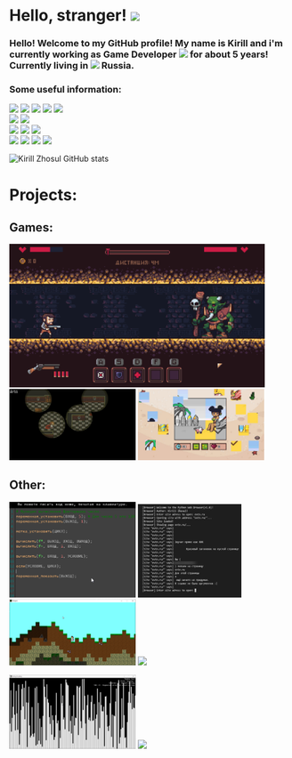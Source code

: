 <h1>
  Hello, stranger!
  <img src="https://emojis.slackmojis.com/emojis/images/1531849430/4246/blob-sunglasses.gif?1531849430" width="40"/> 
</h1>

<div id="about">
  <h3>
    Hello! Welcome to my GitHub profile! My name is Kirill and i'm currently working as Game Developer
    <img src="https://emojis.slackmojis.com/emojis/images/1600706728/10521/meow_code.gif?1600706728" width="20"/>
    for about 5 years! Currently living in 
    <img src="https://image.flaticon.com/icons/png/512/197/197408.png" width="13">
    Russia.
    <br>
  </h3>
</div>

<div id="buttons_lines">
  <h3>
    Some useful information:
  </h3>
  <div id="buttons_line_1">
    <img src="https://img.shields.io/badge/Intersted%20in:-inactive">
    <img src="https://img.shields.io/badge/System%20Administrating-red?logo=linux">
    <img src="https://img.shields.io/badge/Electronics-red?logo=arduino">
    <img src="https://img.shields.io/badge/Programming-red?logo=python">
    <img src="https://img.shields.io/badge/Game Development-red?logo=gamejolt">
  </div>
  <div id="buttons_line_1">
    <img src="https://img.shields.io/badge/Other:-inactive">
    <img src="https://img.shields.io/badge/OS-Windows 10-blue?logo=windows">
  </div>
  <div id="buttons_line_2">
    <img src="https://img.shields.io/badge/Stack:-inactive">
    <img src="https://img.shields.io/badge/GML-5%20Years-green?">
    <img src="https://img.shields.io/badge/Python-1%20Year-orange?logo=python">
  </div>
  <div id="buttons_line_3">
     <img src="https://img.shields.io/badge/Contacts-inactive">
     <a href=https://vk.com/kirillzhosul><img src="https://img.shields.io/badge/VKontakte-blue?logo=vk"></a>
     <a href=https://t.me/kirillzhosull><img src="https://img.shields.io/badge/Telegram-blue?logo=telegram"></a>
     <a href=mailto:kodengprivate@gmail.com><img src="https://img.shields.io/badge/Mail-blue?logo=gmail"></a>
  </div>
  
  ![Kirill Zhosul GitHub stats](https://github-readme-stats.vercel.app/api?username=kirillzhosul&count_private=true&theme=kacho_ga)
  
</div>



<div id="previews">
  <h1> Projects:</h1>
  
  <h2> Games: </h2>
  
  <img src="oldtunnel.gif" width=91%>
  <img src="deardiary.jpg" width=45%>
  <img src="beachanimeday.jpg" width=45%>
  
  <h2> Other: </h2>
  <img src="gmlang.png" width=45%></a>
  <a href=https://github.com/kirillzhosul/python-web-browser><img src="pwb.png" width=37%></a>
  <a href=https://github.com/kirillzhosul/gamemaker-florgon><img src="florgon.png" width=45%></a>
  <a href=https://github.com/kirillzhosul/gamemaker-the-war><img src="thewar.gif" width=45%></a>
  
  <a href=https://github.com/kirillzhosul/gamemaker-sorting-visualization><img src="sortings.gif" width=45%></a>
  <a href=https://github.com/kirillzhosul/gamemaker-world-generation><img src="generation.gif" width=27%></a>
  
</div>
